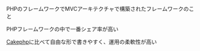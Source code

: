    

PHPのフレームワークでMVCアーキテクチャで構築されたフレームワークのこと

PHPフレームワークの中で一番シェア率が高い

[Cakephp](Cakephp.md)に比べて自由な形で書きやすく、運用の柔軟性が高い

